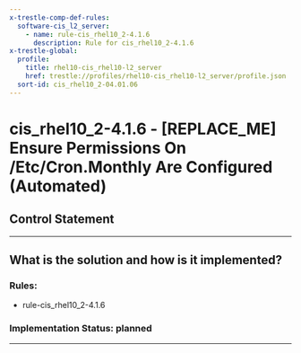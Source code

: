 ```yaml
---
x-trestle-comp-def-rules:
  software-cis_l2_server:
    - name: rule-cis_rhel10_2-4.1.6
      description: Rule for cis_rhel10_2-4.1.6
x-trestle-global:
  profile:
    title: rhel10-cis_rhel10-l2_server
    href: trestle://profiles/rhel10-cis_rhel10-l2_server/profile.json
  sort-id: cis_rhel10_2-04.01.06
---
```


# cis_rhel10_2-4.1.6 - \[REPLACE_ME\] Ensure Permissions On /Etc/Cron.Monthly Are Configured (Automated)

## Control Statement

______________________________________________________________________

## What is the solution and how is it implemented?

<!-- For implementation status enter one of: implemented, partial, planned, alternative, not-applicable -->

<!-- Note that the list of rules under ### Rules: is read-only and changes will not be captured after assembly to JSON -->

<!-- Add control implementation description here for control: cis_rhel10_2-4.1.6 -->

### Rules:

  - rule-cis_rhel10_2-4.1.6

### Implementation Status: planned

______________________________________________________________________
